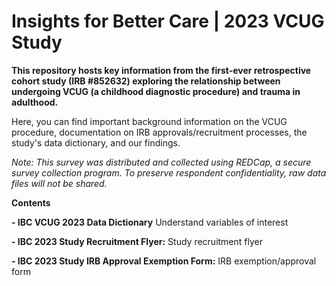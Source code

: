 # Insights for Better Care | 2023 VCUG Study

**This repository hosts key information from the first-ever retrospective cohort study (IRB #852632) exploring the relationship between undergoing VCUG (a childhood diagnostic procedure) and trauma in adulthood.**

Here, you can find important background information on the VCUG procedure, documentation on IRB approvals/recruitment processes, the study's data dictionary, and our findings.

*Note: This survey was distributed and collected using REDCap, a secure survey collection program. To preserve respondent confidentiality, raw data files will not be shared.*

**Contents**

**- IBC VCUG 2023 Data Dictionary** Understand variables of interest

**- IBC 2023 Study Recruitment Flyer:** Study recruitment flyer

**- IBC 2023 Study IRB Approval Exemption Form:** IRB exemption/approval form

